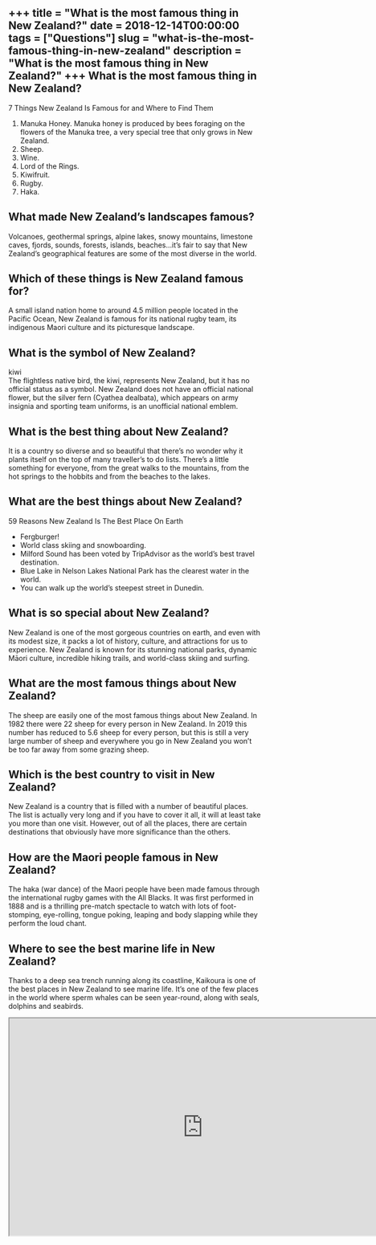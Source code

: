 +++
title = "What is the most famous thing in New Zealand?"
date = 2018-12-14T00:00:00
tags = ["Questions"]
slug = "what-is-the-most-famous-thing-in-new-zealand"
description = "What is the most famous thing in New Zealand?"
+++
What is the most famous thing in New Zealand?
---------------------------------------------

7 Things New Zealand Is Famous for and Where to Find Them

1. Manuka Honey. Manuka honey is produced by bees foraging on the flowers of the Manuka tree, a very special tree that only grows in New Zealand.
2. Sheep.
3. Wine.
4. Lord of the Rings.
5. Kiwifruit.
6. Rugby.
7. Haka.

What made New Zealand’s landscapes famous?
------------------------------------------

Volcanoes, geothermal springs, alpine lakes, snowy mountains, limestone caves, fjords, sounds, forests, islands, beaches…it’s fair to say that New Zealand’s geographical features are some of the most diverse in the world.

Which of these things is New Zealand famous for?
------------------------------------------------

A small island nation home to around 4.5 million people located in the Pacific Ocean, New Zealand is famous for its national rugby team, its indigenous Maori culture and its picturesque landscape.

What is the symbol of New Zealand?
----------------------------------

kiwi  
The flightless native bird, the kiwi, represents New Zealand, but it has no official status as a symbol. New Zealand does not have an official national flower, but the silver fern (Cyathea dealbata), which appears on army insignia and sporting team uniforms, is an unofficial national emblem.

What is the best thing about New Zealand?
-----------------------------------------

It is a country so diverse and so beautiful that there’s no wonder why it plants itself on the top of many traveller’s to do lists. There’s a little something for everyone, from the great walks to the mountains, from the hot springs to the hobbits and from the beaches to the lakes.

What are the best things about New Zealand?
-------------------------------------------

59 Reasons New Zealand Is The Best Place On Earth

- Fergburger!
- World class skiing and snowboarding.
- Milford Sound has been voted by TripAdvisor as the world’s best travel destination.
- Blue Lake in Nelson Lakes National Park has the clearest water in the world.
- You can walk up the world’s steepest street in Dunedin.

What is so special about New Zealand?
-------------------------------------

New Zealand is one of the most gorgeous countries on earth, and even with its modest size, it packs a lot of history, culture, and attractions for us to experience. New Zealand is known for its stunning national parks, dynamic Māori culture, incredible hiking trails, and world-class skiing and surfing.

What are the most famous things about New Zealand?
--------------------------------------------------

The sheep are easily one of the most famous things about New Zealand. In 1982 there were 22 sheep for every person in New Zealand. In 2019 this number has reduced to 5.6 sheep for every person, but this is still a very large number of sheep and everywhere you go in New Zealand you won’t be too far away from some grazing sheep.

Which is the best country to visit in New Zealand?
--------------------------------------------------

New Zealand is a country that is filled with a number of beautiful places. The list is actually very long and if you have to cover it all, it will at least take you more than one visit. However, out of all the places, there are certain destinations that obviously have more significance than the others.

How are the Maori people famous in New Zealand?
-----------------------------------------------

The haka (war dance) of the Maori people have been made famous through the international rugby games with the All Blacks. It was first performed in 1888 and is a thrilling pre-match spectacle to watch with lots of foot-stomping, eye-rolling, tongue poking, leaping and body slapping while they perform the loud chant.

Where to see the best marine life in New Zealand?
-------------------------------------------------

Thanks to a deep sea trench running along its coastline, Kaikoura is one of the best places in New Zealand to see marine life. It’s one of the few places in the world where sperm whales can be seen year-round, along with seals, dolphins and seabirds.

<iframe allow="accelerometer; autoplay; clipboard-write; encrypted-media; gyroscope; picture-in-picture" allowfullscreen="" class="__youtube_prefs__  epyt-is-override  no-lazyload" data-no-lazy="1" data-origheight="433" data-origwidth="770" data-skipgform_ajax_framebjll="" height="433" id="_ytid_83126" loading="lazy" src="https://www.youtube.com/embed/dvlCSIY25Fw?enablejsapi=1&autoplay=0&cc_load_policy=0&cc_lang_pref=&iv_load_policy=1&loop=0&modestbranding=0&rel=1&fs=1&playsinline=0&autohide=2&theme=dark&color=red&controls=1&" title="YouTube player" width="770"></iframe>